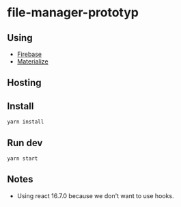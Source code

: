 # file-manager-prototyp

## Using

* [Firebase](https://firebase.google.com/)
* [Materialize](https://materializecss.com/)

## Hosting


## Install

```
yarn install
```

## Run dev

```
yarn start
```

## Notes

- Using react 16.7.0 because we don't want to use hooks.